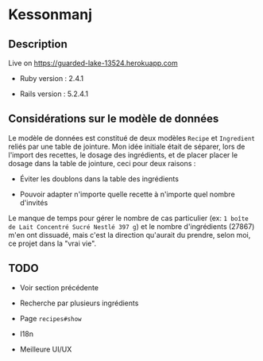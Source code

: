 # Kessonmanj

## Description
Live on https://guarded-lake-13524.herokuapp.com

* Ruby version : 2.4.1

* Rails version : 5.2.4.1

## Considérations sur le modèle de données
Le modèle de données est constitué de deux modèles `Recipe` et `Ingredient` reliés par une table de jointure.
Mon idée initiale était de séparer, lors de l'import des recettes, le dosage des ingrédients, et de placer placer le dosage dans la table de jointure, ceci pour deux raisons :

* Éviter les doublons dans la table des ingrédients

* Pouvoir adapter n'importe quelle recette à n'importe quel nombre d'invités

Le manque de temps pour gérer le nombre de cas particulier (ex: `1 boîte de Lait Concentré Sucré Nestlé 397 g`) et le nombre d'ingrédients (27867) m'en ont dissuadé, mais c'est la direction qu'aurait du prendre, selon moi, ce projet dans la "vrai vie".

## TODO

* Voir section précédente

* Recherche par plusieurs ingrédients

* Page `recipes#show`

* I18n

* Meilleure UI/UX
